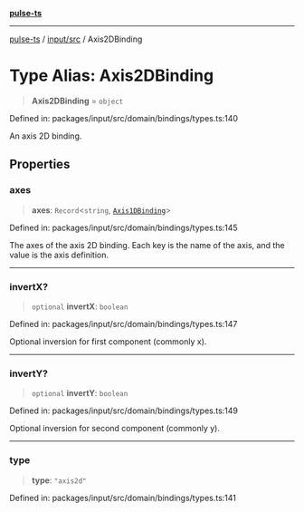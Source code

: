 [**pulse-ts**](../../../README.md)

***

[pulse-ts](../../../README.md) / [input/src](../README.md) / Axis2DBinding

# Type Alias: Axis2DBinding

> **Axis2DBinding** = `object`

Defined in: packages/input/src/domain/bindings/types.ts:140

An axis 2D binding.

## Properties

### axes

> **axes**: `Record`\<`string`, [`Axis1DBinding`](Axis1DBinding.md)\>

Defined in: packages/input/src/domain/bindings/types.ts:145

The axes of the axis 2D binding. Each key is the name of the axis, and the value is the axis definition.

***

### invertX?

> `optional` **invertX**: `boolean`

Defined in: packages/input/src/domain/bindings/types.ts:147

Optional inversion for first component (commonly x).

***

### invertY?

> `optional` **invertY**: `boolean`

Defined in: packages/input/src/domain/bindings/types.ts:149

Optional inversion for second component (commonly y).

***

### type

> **type**: `"axis2d"`

Defined in: packages/input/src/domain/bindings/types.ts:141
